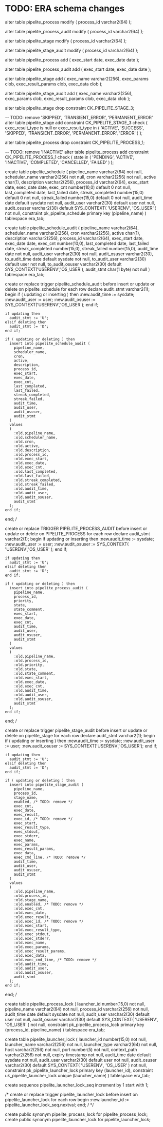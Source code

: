 # TODO: ERA schema changes

alter table pipelite_process modify (
  process_id varchar2(64)
);

alter table pipelite_process_audit modify (
  process_id varchar2(64)
);

alter table pipelite_stage modify (
  process_id varchar2(64)
);

alter table pipelite_stage_audit modify (
  process_id varchar2(64)
);

alter table pipelite_process add (
    exec_start date,
    exec_date date
);

alter table pipelite_process_audit add (
    exec_start date,
    exec_date date
);

alter table pipelite_stage add (
  exec_name varchar2(256),
  exec_params clob,
  exec_result_params clob,
  exec_data clob
);

alter table pipelite_stage_audit add (
  exec_name varchar2(256),
  exec_params clob,
  exec_result_params clob,
  exec_data clob
);

alter table pipelite_stage drop constraint CK_PIPELITE_STAGE_3;

-- TODO: remove 'SKIPPED', 'TRANSIENT_ERROR', 'PERMANENT_ERROR'
alter table pipelite_stage add constraint CK_PIPELITE_STAGE_3 check
(
  exec_result_type is null or exec_result_type in ( 'ACTIVE', 'SUCCESS', 'SKIPPED', 'TRANSIENT_ERROR', 'PERMANENT_ERROR', 'ERROR' )
);

alter table pipelite_process drop constraint CK_PIPELITE_PROCESS_1;

-- TODO: remove 'INACTIVE'
alter table pipelite_process add constraint CK_PIPELITE_PROCESS_1 check
(
    state in ( 'PENDING', 'ACTIVE', 'INACTIVE', 'COMPLETED', 'CANCELLED', 'FAILED' )
);

create table pipelite_schedule
(
    pipeline_name varchar2(64) not null,
    scheduler_name varchar2(256) not null,
	cron varchar2(256) not null,
	active char(1),
	description varchar2(256),
    process_id varchar2(64),
	exec_start date,
	exec_date date,
    exec_cnt number(10,0) default 0 not null,
    last_completed date,
    last_failed date,
    streak_completed number(15,0) default 0 not null,
    streak_failed number(15,0) default 0 not null,
	audit_time date default sysdate not null,
	audit_user varchar2(30) default user not null,
	audit_osuser varchar2(30) default SYS_CONTEXT( 'USERENV', 'OS_USER' ) not null,
	constraint pk_pipelite_schedule primary key (pipeline_name)
)
tablespace era_tab;

create table pipelite_schedule_audit
(
    pipeline_name varchar2(64),
    scheduler_name varchar2(256),
	cron varchar2(256),
	active char(1),
	description varchar2(256),
    process_id varchar2(64),
	exec_start date,
	exec_date date,
    exec_cnt number(10,0),
    last_completed date,
    last_failed date,
    streak_completed number(15,0),
    streak_failed number(15,0),
    audit_time date not null,
    audit_user varchar2(30) not null,
    audit_osuser varchar2(30),
    to_audit_time date default sysdate not null,
    to_audit_user varchar2(30) default user not null,
    to_audit_osuser varchar2(30) default SYS_CONTEXT('USERENV','OS_USER'),
    audit_stmt char(1 byte) not null
)
tablespace era_tab;

create or replace trigger pipelite_schedule_audit
before insert or update or delete on pipelite_schedule
for each row
declare
    audit_stmt varchar2(1);
begin
    if ( updating or inserting ) then
      :new.audit_time := sysdate;
      :new.audit_user := user;
      :new.audit_osuser := SYS_CONTEXT('USERENV','OS_USER');
    end if;

    if updating then
      audit_stmt := 'U';
    elsif deleting then
      audit_stmt := 'D';
    end if;

    if ( updating or deleting ) then
      insert into pipelite_schedule_audit (
        pipeline_name,
        scheduler_name,
    	cron,
    	active,
    	description,
        process_id,
	    exec_start,
     	exec_date,
        exec_cnt,
        last_completed,
        last_failed,
        streak_completed,
        streak_failed,
        audit_time,
        audit_user,
        audit_osuser,
        audit_stmt
      )
      values
      (
        :old.pipeline_name,
        :old.scheduler_name,
    	:old.cron,
    	:old.active,
    	:old.description,
        :old.process_id,
	    :old.exec_start,
        :old.exec_date,
        :old.exec_cnt,
        :old.last_completed,
        :old.last_failed,
        :old.streak_completed,
        :old.streak_failed,
        :old.audit_time,
        :old.audit_user,
        :old.audit_osuser,
        audit_stmt
      );
    end if;
end;
/




create or replace TRIGGER PIPELITE_PROCESS_AUDIT
before insert or update or delete on PIPELITE_PROCESS
for each row
declare
    audit_stmt varchar2(1);
begin
    if updating or inserting then
      :new.audit_time := sysdate;
      :new.audit_user := user;
      :new.audit_osuser := SYS_CONTEXT( 'USERENV','OS_USER' );
    end if;

    if updating then
      audit_stmt := 'U';
    elsif deleting then
      audit_stmt := 'D';
    end if;

    if ( updating or deleting ) then
      insert into pipelite_process_audit (
        pipeline_name,
        process_id,
        priority,
        state,
        state_comment,
        exec_start,
        exec_date,
        exec_cnt,
        audit_time,
        audit_user,
        audit_osuser,
        audit_stmt
      )
      values
      (
        :old.pipeline_name,
        :old.process_id,
        :old.priority,
        :old.state,
        :old.state_comment,
        :old.exec_start,
        :old.exec_date,
        :old.exec_cnt,
        :old.audit_time,
        :old.audit_user,
        :old.audit_osuser,
        audit_stmt
      );
    end if;
end;
/

create or replace trigger pipelite_stage_audit
before insert or update or delete on pipelite_stage
for each row
declare
    audit_stmt varchar2(1);
begin
    if ( updating or inserting ) then
      :new.audit_time := sysdate;
      :new.audit_user := user;
      :new.audit_osuser := SYS_CONTEXT('USERENV','OS_USER');
    end if;

    if updating then
      audit_stmt := 'U';
    elsif deleting then
      audit_stmt := 'D';
    end if;

    if ( updating or deleting ) then
      insert into pipelite_stage_audit (
        pipeline_name,
        process_id,
        stage_name,
        enabled, /* TODO: remove */
        exec_cnt,
        exec_date,
        exec_result,
        exec_id, /* TODO: remove */
        exec_start,        
        exec_result_type,
        exec_stdout,
        exec_stderr,
        exec_name,
        exec_params,
        exec_result_params,
        exec_data,
        exec_cmd_line, /* TODO: remove */
        audit_time,
        audit_user,
        audit_osuser,
        audit_stmt
      )
      values
      (
        :old.pipeline_name,
        :old.process_id,
        :old.stage_name,
        :old.enabled, /* TODO: remove */
        :old.exec_cnt,
        :old.exec_date,
        :old.exec_result,
        :old.exec_id, /* TODO: remove */
        :old.exec_start,
        :old.exec_result_type,
        :old.exec_stdout,
        :old.exec_stderr,
        :old.exec_name,
        :old.exec_params,
        :old.exec_result_params,
        :old.exec_data,
        :old.exec_cmd_line, /* TODO: remove */
        :old.audit_time,
        :old.audit_user,
        :old.audit_osuser,
        audit_stmt
      );
    end if;
end;
/

create table pipelite_process_lock
(
    launcher_id number(15,0) not null,
    pipeline_name varchar2(64) not null,
    process_id varchar2(256) not null,
	audit_time date default sysdate not null,
	audit_user varchar2(30) default user not null,
	audit_osuser varchar2(30) default SYS_CONTEXT( 'USERENV', 'OS_USER' ) not null,
	constraint pk_pipelite_process_lock primary key (process_id, pipeline_name)
)
tablespace era_tab;

create table pipelite_launcher_lock
(
    launcher_id number(15,0) not null,
    launcher_name varchar2(256) not null,
    launcher_type varchar2(64) not null,
    host varchar2(256) not null,
    port number(5) not null,
    context_path varchar2(256) not null,
    expiry timestamp not null,
	audit_time date default sysdate not null,
	audit_user varchar2(30) default user not null,
	audit_osuser varchar2(30) default SYS_CONTEXT( 'USERENV', 'OS_USER' ) not null,
	constraint pk_pipelite_launcher_lock primary key (launcher_id),
	constraint uk_pipelite_launcher_lock unique (launcher_name)
)
tablespace era_tab;

create sequence pipelite_launcher_lock_seq
increment by 1
start with 1;

/*
create or replace trigger pipelite_launcher_lock
before insert on pipelite_launcher_lock
for each row
begin
   :new.launcher_id := pipelite_launcher_lock_seq.nextval;
end;
/
*/

create public synonym pipelite_process_lock for pipelite_process_lock;
create public synonym pipelite_launcher_lock for pipelite_launcher_lock;

